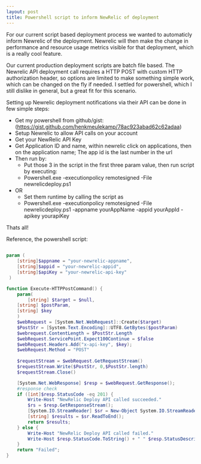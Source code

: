```yaml
---
layout: post
title: Powershell script to inform NewRelic of deployment
---
```


For our current script based deployment process we wanted to automaticly inform 
Newrelic of the deployment. Newrelic will then make the change in performance and 
resource usage metrics visible for that deployment, which is a really cool feature.
   
Our current production deployment scripts are batch file based.
The Newrelic API deployment call requires a HTTP POST with custom HTTP authorization header, 
so options are limited to make something simple work, which can be changed on the fly if needed. 
I settled for powershell, which I still dislike in general, but a great fit for this scenario. 
  
Setting up Newrelic deployment notifications via their API can be done in few simple steps:    
- Get my powershell from github/gist: (https://gist.github.com/henkmeulekamp/78ac923abad62c62adaa)  
- Setup Newrelic to allow API calls on your account  
- Get your NewRelic API Key  
- Get Application ID and name, within newrelic click on applications, then on the application name; The app id is the last number in the url  
- Then run by:  
    - Put those 3 in the script in the first three param value, then run script by executing:   
    - Powershell.exe -executionpolicy remotesigned -File newrelicdeploy.ps1  
- OR  
    - Set them runtime by calling the script as   
    - Powershell.exe -executionpolicy remotesigned -File newrelicdeploy.ps1 -appname yourAppName -appid yourAppId -apikey yourapiKey  
  
Thats all!
 
Reference, the powershell script:  
  
```powershell
  
param (
    [string]$appname = "your-newrelic-appname",
    [string]$appid = "your-newrelic-appid",
    [string]$apiKey = "your-newrelic-api-key"
 )

function Execute-HTTPPostCommand() {
    param(
        [string] $target = $null,
	[string] $postParam,
	[string] $key
    )
    $webRequest = [System.Net.WebRequest]::Create($target)
    $PostStr = [System.Text.Encoding]::UTF8.GetBytes($postParam)
    $webrequest.ContentLength = $PostStr.Length
    $webRequest.ServicePoint.Expect100Continue = $false
    $webRequest.Headers.Add("x-api-key", $key);
    $webRequest.Method = "POST"
	  
    $requestStream = $webRequest.GetRequestStream()
    $requestStream.Write($PostStr, 0,$PostStr.length)
    $requestStream.Close()

	[System.Net.WebResponse] $resp = $webRequest.GetResponse();
	#response check
	if ([int]$resp.StatusCode -eq 201) {
		Write-Host "NewRelic Deploy API called succeeded."
		$rs = $resp.GetResponseStream();
	    [System.IO.StreamReader] $sr = New-Object System.IO.StreamReader -argumentList $rs;
	    [string] $results = $sr.ReadToEnd();
	    return $results;
	} else {
		Write-Host "NewRelic Deploy API called failed."
		Write-Host $resp.StatusCode.ToString() + " " $resp.StatusDescription		
	}
	return "Failed";
}

```